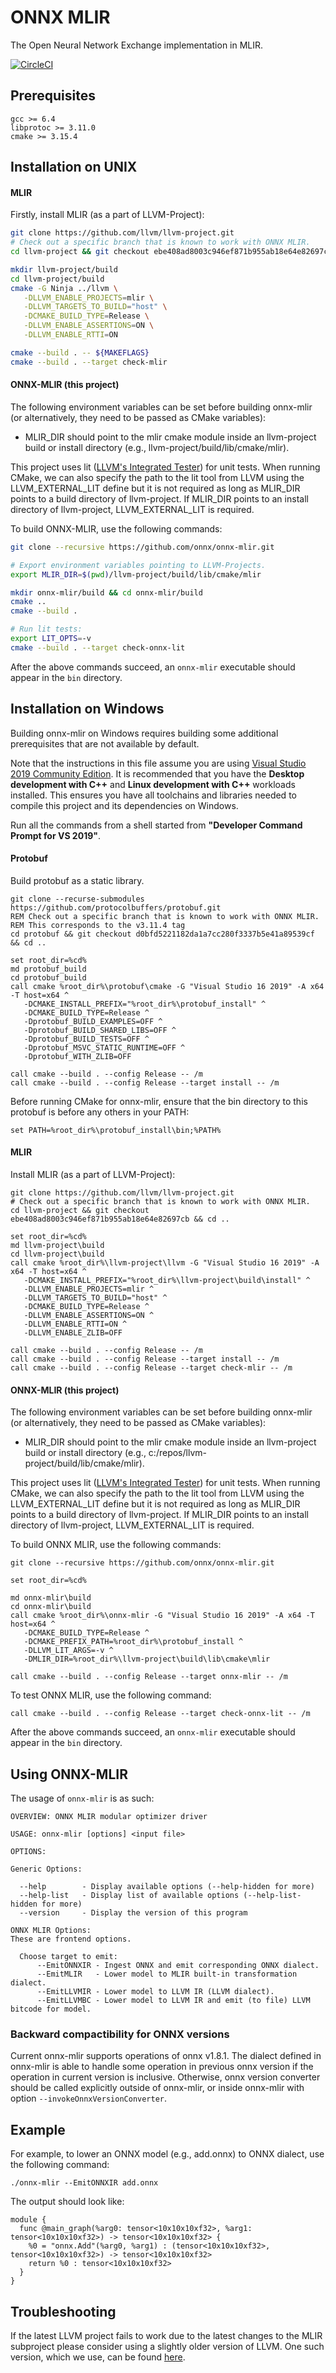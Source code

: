 <!--- SPDX-License-Identifier: Apache-2.0 -->

# ONNX MLIR
The Open Neural Network Exchange implementation in MLIR.

[![CircleCI](https://circleci.com/gh/onnx/onnx-mlir/tree/master.svg?style=svg)](https://circleci.com/gh/onnx/onnx-mlir/tree/master)

## Prerequisites

```
gcc >= 6.4
libprotoc >= 3.11.0
cmake >= 3.15.4
```

## Installation on UNIX

#### MLIR
Firstly, install MLIR (as a part of LLVM-Project):

[same-as-file]: <> (utils/clone-mlir.sh)
``` bash
git clone https://github.com/llvm/llvm-project.git
# Check out a specific branch that is known to work with ONNX MLIR.
cd llvm-project && git checkout ebe408ad8003c946ef871b955ab18e64e82697cb && cd ..
```

[same-as-file]: <> (utils/build-mlir.sh)
``` bash
mkdir llvm-project/build
cd llvm-project/build
cmake -G Ninja ../llvm \
   -DLLVM_ENABLE_PROJECTS=mlir \
   -DLLVM_TARGETS_TO_BUILD="host" \
   -DCMAKE_BUILD_TYPE=Release \
   -DLLVM_ENABLE_ASSERTIONS=ON \
   -DLLVM_ENABLE_RTTI=ON

cmake --build . -- ${MAKEFLAGS}
cmake --build . --target check-mlir
```

#### ONNX-MLIR (this project)
The following environment variables can be set before building onnx-mlir (or alternatively, they need to be passed as CMake variables):
- MLIR_DIR should point to the mlir cmake module inside an llvm-project build or install directory (e.g., llvm-project/build/lib/cmake/mlir).

This project uses lit ([LLVM's Integrated Tester](http://llvm.org/docs/CommandGuide/lit.html)) for unit tests. When running CMake, we can also specify the path to the lit tool from LLVM using the LLVM_EXTERNAL_LIT define but it is not required as long as MLIR_DIR points to a build directory of llvm-project. If MLIR_DIR points to an install directory of llvm-project, LLVM_EXTERNAL_LIT is required.

To build ONNX-MLIR, use the following commands:

[same-as-file]: <> ({"ref": "utils/install-onnx-mlir.sh", "skip-doc": 2})
```bash
git clone --recursive https://github.com/onnx/onnx-mlir.git

# Export environment variables pointing to LLVM-Projects.
export MLIR_DIR=$(pwd)/llvm-project/build/lib/cmake/mlir

mkdir onnx-mlir/build && cd onnx-mlir/build
cmake ..
cmake --build .

# Run lit tests:
export LIT_OPTS=-v
cmake --build . --target check-onnx-lit
```

After the above commands succeed, an `onnx-mlir` executable should appear in the `bin` directory. 

## Installation on Windows
Building onnx-mlir on Windows requires building some additional prerequisites that are not available by default.

Note that the instructions in this file assume you are using [Visual Studio  2019 Community Edition](https://visualstudio.microsoft.com/downloads/). It is recommended that you have the **Desktop development with C++** and **Linux development with C++** workloads installed. This ensures you have all toolchains and libraries needed to compile this project and its dependencies on Windows.

Run all the commands from a shell started from **"Developer Command Prompt for VS 2019"**.

#### Protobuf
Build protobuf as a static library.

[same-as-file]: <> (utils/install-protobuf.cmd)
```shell
git clone --recurse-submodules https://github.com/protocolbuffers/protobuf.git
REM Check out a specific branch that is known to work with ONNX MLIR.
REM This corresponds to the v3.11.4 tag
cd protobuf && git checkout d0bfd5221182da1a7cc280f3337b5e41a89539cf && cd ..

set root_dir=%cd%
md protobuf_build
cd protobuf_build
call cmake %root_dir%\protobuf\cmake -G "Visual Studio 16 2019" -A x64 -T host=x64 ^
   -DCMAKE_INSTALL_PREFIX="%root_dir%\protobuf_install" ^
   -DCMAKE_BUILD_TYPE=Release ^
   -Dprotobuf_BUILD_EXAMPLES=OFF ^
   -Dprotobuf_BUILD_SHARED_LIBS=OFF ^
   -Dprotobuf_BUILD_TESTS=OFF ^
   -Dprotobuf_MSVC_STATIC_RUNTIME=OFF ^
   -Dprotobuf_WITH_ZLIB=OFF

call cmake --build . --config Release -- /m
call cmake --build . --config Release --target install -- /m
```

Before running CMake for onnx-mlir, ensure that the bin directory to this protobuf is before any others in your PATH:
```shell
set PATH=%root_dir%\protobuf_install\bin;%PATH%
```

#### MLIR
Install MLIR (as a part of LLVM-Project):

[same-as-file]: <> (utils/clone-mlir.sh)
```shell
git clone https://github.com/llvm/llvm-project.git
# Check out a specific branch that is known to work with ONNX MLIR.
cd llvm-project && git checkout ebe408ad8003c946ef871b955ab18e64e82697cb && cd ..
```

[same-as-file]: <> (utils/build-mlir.cmd)
```shell
set root_dir=%cd%
md llvm-project\build
cd llvm-project\build
call cmake %root_dir%\llvm-project\llvm -G "Visual Studio 16 2019" -A x64 -T host=x64 ^
   -DCMAKE_INSTALL_PREFIX="%root_dir%\llvm-project\build\install" ^
   -DLLVM_ENABLE_PROJECTS=mlir ^
   -DLLVM_TARGETS_TO_BUILD="host" ^
   -DCMAKE_BUILD_TYPE=Release ^
   -DLLVM_ENABLE_ASSERTIONS=ON ^
   -DLLVM_ENABLE_RTTI=ON ^
   -DLLVM_ENABLE_ZLIB=OFF

call cmake --build . --config Release -- /m
call cmake --build . --config Release --target install -- /m
call cmake --build . --config Release --target check-mlir -- /m
```

#### ONNX-MLIR (this project)
The following environment variables can be set before building onnx-mlir (or alternatively, they need to be passed as CMake variables):
- MLIR_DIR should point to the mlir cmake module inside an llvm-project build or install directory (e.g., c:/repos/llvm-project/build/lib/cmake/mlir).

This project uses lit ([LLVM's Integrated Tester](http://llvm.org/docs/CommandGuide/lit.html)) for unit tests. When running CMake, we can also specify the path to the lit tool from LLVM using the LLVM_EXTERNAL_LIT define but it is not required as long as MLIR_DIR points to a build directory of llvm-project. If MLIR_DIR points to an install directory of llvm-project, LLVM_EXTERNAL_LIT is required.

To build ONNX MLIR, use the following commands:

[same-as-file]: <> ({"ref": "utils/build-onnx-mlir.cmd", "skip-doc": 2})
```shell
git clone --recursive https://github.com/onnx/onnx-mlir.git

set root_dir=%cd%

md onnx-mlir\build
cd onnx-mlir\build
call cmake %root_dir%\onnx-mlir -G "Visual Studio 16 2019" -A x64 -T host=x64 ^
   -DCMAKE_BUILD_TYPE=Release ^
   -DCMAKE_PREFIX_PATH=%root_dir%\protobuf_install ^
   -DLLVM_LIT_ARGS=-v ^
   -DMLIR_DIR=%root_dir%\llvm-project\build\lib\cmake\mlir

call cmake --build . --config Release --target onnx-mlir -- /m
```

To test ONNX MLIR, use the following command:

[same-as-file]: <> ({"ref": "utils/check-onnx-mlir.cmd", "skip-ref": 1})
```shell
call cmake --build . --config Release --target check-onnx-lit -- /m
```

After the above commands succeed, an `onnx-mlir` executable should appear in the `bin` directory.

## Using ONNX-MLIR

The usage of `onnx-mlir` is as such:
```
OVERVIEW: ONNX MLIR modular optimizer driver

USAGE: onnx-mlir [options] <input file>

OPTIONS:

Generic Options:

  --help        - Display available options (--help-hidden for more)
  --help-list   - Display list of available options (--help-list-hidden for more)
  --version     - Display the version of this program

ONNX MLIR Options:
These are frontend options.

  Choose target to emit:
      --EmitONNXIR - Ingest ONNX and emit corresponding ONNX dialect.
      --EmitMLIR   - Lower model to MLIR built-in transformation dialect.
      --EmitLLVMIR - Lower model to LLVM IR (LLVM dialect).
      --EmitLLVMBC - Lower model to LLVM IR and emit (to file) LLVM bitcode for model.
```

### Backward compactibility for ONNX versions 
Current onnx-mlir supports operations of onnx v1.8.1. The dialect defined in onnx-mlir
is able to handle some operation in previous onnx version if the operation in current version is inclusive.
Otherwise, onnx version converter should be called explicitly outside of onnx-mlir, or inside onnx-mlir with
option `--invokeOnnxVersionConverter`.   

## Example

For example, to lower an ONNX model (e.g., add.onnx) to ONNX dialect, use the following command:
```
./onnx-mlir --EmitONNXIR add.onnx
```
The output should look like:
```
module {
  func @main_graph(%arg0: tensor<10x10x10xf32>, %arg1: tensor<10x10x10xf32>) -> tensor<10x10x10xf32> {
    %0 = "onnx.Add"(%arg0, %arg1) : (tensor<10x10x10xf32>, tensor<10x10x10xf32>) -> tensor<10x10x10xf32>
    return %0 : tensor<10x10x10xf32>
  }
}
```

## Troubleshooting

If the latest LLVM project fails to work due to the latest changes to the MLIR subproject please consider using a slightly older version of LLVM. One such version, which we use, can be found [here](https://github.com/clang-ykt/llvm-project).
